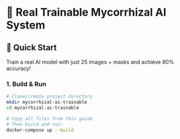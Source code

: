 # 🧬 Real Trainable Mycorrhizal AI System

## 🚀 Quick Start

Train a real AI model with just 25 images + masks and achieve 80% accuracy!

### 1. Build & Run
```bash
# Clone/create project directory
mkdir mycorrhizal-ai-trainable
cd mycorrhizal-ai-trainable

# Copy all files from this guide
# Then build and run:
docker-compose up --build
